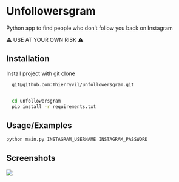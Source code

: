 
# Unfollowersgram

Python app to find people who don’t follow you back on Instagram

:warning: USE AT YOUR OWN RISK :warning:

## Installation

Install project with git clone 

```bash
  git@github.com:Thierryvil/unfollowersgram.git


  cd unfollowersgram 
  pip install -r requirements.txt
```


    
## Usage/Examples

```bash
python main.py INSTAGRAM_USERNAME INSTAGRAM_PASSWORD
```

## Screenshots
![](https://i.imgur.com/WcDcWmj.jpeg)
